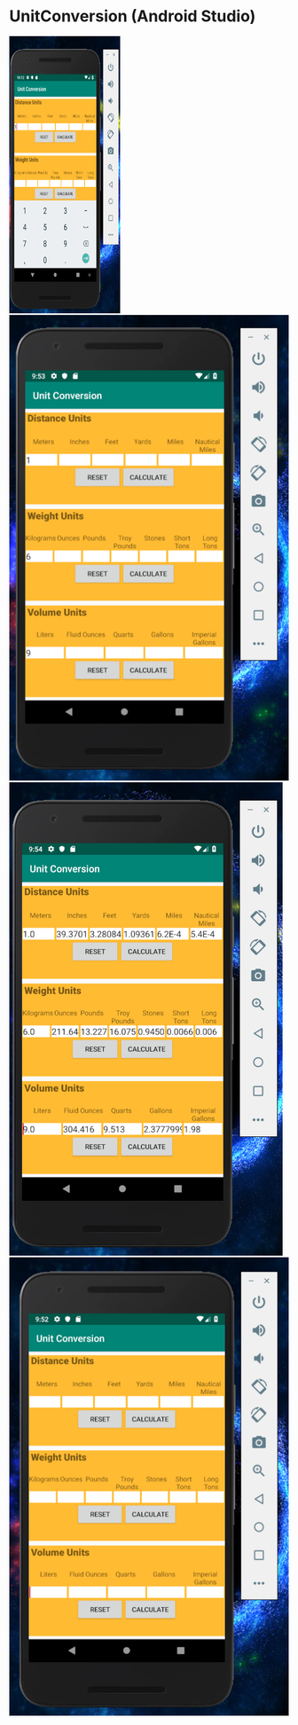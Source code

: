 # UnitConversion (Android Studio)

<img src="https://github.com/SilentHlive/UnitConversion/blob/master/img/1.png" height="500px" width="200px"><br>
<img src="https://github.com/SilentHlive/UnitConversion/blob/master/img/2.png"><br>
<img src="https://github.com/SilentHlive/UnitConversion/blob/master/img/3.png"><br>
<img src="https://github.com/SilentHlive/UnitConversion/blob/master/img/4.png"><br>
